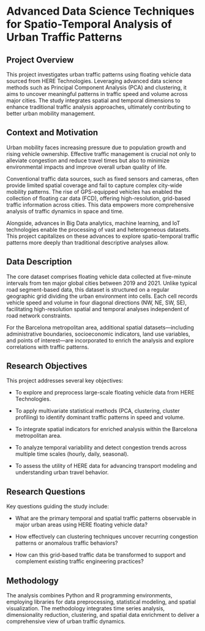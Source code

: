 
# Advanced Data Science Techniques for Spatio-Temporal Analysis of Urban Traffic Patterns
## Project Overview

This project investigates urban traffic patterns using floating vehicle data sourced from HERE Technologies. Leveraging advanced data science methods such as Principal Component Analysis (PCA) and clustering, it aims to uncover meaningful patterns in traffic speed and volume across major cities. The study integrates spatial and temporal dimensions to enhance traditional traffic analysis approaches, ultimately contributing to better urban mobility management.

## Context and Motivation

Urban mobility faces increasing pressure due to population growth and rising vehicle ownership. Effective traffic management is crucial not only to alleviate congestion and reduce travel times but also to minimize environmental impacts and improve overall urban quality of life.

Conventional traffic data sources, such as fixed sensors and cameras, often provide limited spatial coverage and fail to capture complex city-wide mobility patterns. The rise of GPS-equipped vehicles has enabled the collection of floating car data (FCD), offering high-resolution, grid-based traffic information across cities. This data empowers more comprehensive analysis of traffic dynamics in space and time.

Alongside, advances in Big Data analytics, machine learning, and IoT technologies enable the processing of vast and heterogeneous datasets. This project capitalizes on these advances to explore spatio-temporal traffic patterns more deeply than traditional descriptive analyses allow.

## Data Description

The core dataset comprises floating vehicle data collected at five-minute intervals from ten major global cities between 2019 and 2021. Unlike typical road segment-based data, this dataset is structured on a regular geographic grid dividing the urban environment into cells. Each cell records vehicle speed and volume in four diagonal directions (NW, NE, SW, SE), facilitating high-resolution spatial and temporal analyses independent of road network constraints.

For the Barcelona metropolitan area, additional spatial datasets—including administrative boundaries, socioeconomic indicators, land use variables, and points of interest—are incorporated to enrich the analysis and explore correlations with traffic patterns.

## Research Objectives

This project addresses several key objectives:

- To explore and preprocess large-scale floating vehicle data from HERE Technologies.

- To apply multivariate statistical methods (PCA, clustering, cluster profiling) to identify dominant traffic patterns in speed and volume.

- To integrate spatial indicators for enriched analysis within the Barcelona metropolitan area.

- To analyze temporal variability and detect congestion trends across multiple time scales (hourly, daily, seasonal).

- To assess the utility of HERE data for advancing transport modeling and understanding urban travel behavior.

## Research Questions

Key questions guiding the study include:

- What are the primary temporal and spatial traffic patterns observable in major urban areas using HERE floating vehicle data?

- How effectively can clustering techniques uncover recurring congestion patterns or anomalous traffic behaviors?

- How can this grid-based traffic data be transformed to support and complement existing traffic engineering practices?

## Methodology

The analysis combines Python and R programming environments, employing libraries for data preprocessing, statistical modeling, and spatial visualization. The methodology integrates time series analysis, dimensionality reduction, clustering, and spatial data enrichment to deliver a comprehensive view of urban traffic dynamics.
